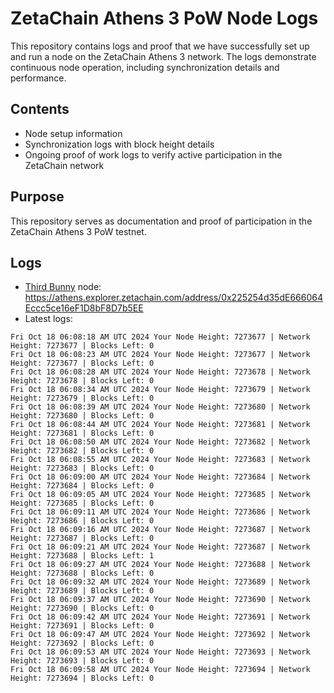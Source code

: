 # ZetaChain Athens 3 PoW Node Logs
This repository contains logs and proof that we have successfully set up and run a node on the ZetaChain Athens 3 network. The logs demonstrate continuous node operation, including synchronization details and performance.

## Contents
- Node setup information
- Synchronization logs with block height details
- Ongoing proof of work logs to verify active participation in the ZetaChain network

## Purpose
This repository serves as documentation and proof of participation in the ZetaChain Athens 3 PoW testnet.

## Logs

- [Third Bunny](https://thirdbunny.xyz/) node: https://athens.explorer.zetachain.com/address/0x225254d35dE666064Eccc5ce16eF1D8bF8D7b5EE
- Latest logs:
```
Fri Oct 18 06:08:18 AM UTC 2024 Your Node Height: 7273677 | Network Height: 7273677 | Blocks Left: 0
Fri Oct 18 06:08:23 AM UTC 2024 Your Node Height: 7273677 | Network Height: 7273677 | Blocks Left: 0
Fri Oct 18 06:08:28 AM UTC 2024 Your Node Height: 7273678 | Network Height: 7273678 | Blocks Left: 0
Fri Oct 18 06:08:34 AM UTC 2024 Your Node Height: 7273679 | Network Height: 7273679 | Blocks Left: 0
Fri Oct 18 06:08:39 AM UTC 2024 Your Node Height: 7273680 | Network Height: 7273680 | Blocks Left: 0
Fri Oct 18 06:08:44 AM UTC 2024 Your Node Height: 7273681 | Network Height: 7273681 | Blocks Left: 0
Fri Oct 18 06:08:50 AM UTC 2024 Your Node Height: 7273682 | Network Height: 7273682 | Blocks Left: 0
Fri Oct 18 06:08:55 AM UTC 2024 Your Node Height: 7273683 | Network Height: 7273683 | Blocks Left: 0
Fri Oct 18 06:09:00 AM UTC 2024 Your Node Height: 7273684 | Network Height: 7273684 | Blocks Left: 0
Fri Oct 18 06:09:05 AM UTC 2024 Your Node Height: 7273685 | Network Height: 7273685 | Blocks Left: 0
Fri Oct 18 06:09:11 AM UTC 2024 Your Node Height: 7273686 | Network Height: 7273686 | Blocks Left: 0
Fri Oct 18 06:09:16 AM UTC 2024 Your Node Height: 7273687 | Network Height: 7273687 | Blocks Left: 0
Fri Oct 18 06:09:21 AM UTC 2024 Your Node Height: 7273687 | Network Height: 7273688 | Blocks Left: 1
Fri Oct 18 06:09:27 AM UTC 2024 Your Node Height: 7273688 | Network Height: 7273688 | Blocks Left: 0
Fri Oct 18 06:09:32 AM UTC 2024 Your Node Height: 7273689 | Network Height: 7273689 | Blocks Left: 0
Fri Oct 18 06:09:37 AM UTC 2024 Your Node Height: 7273690 | Network Height: 7273690 | Blocks Left: 0
Fri Oct 18 06:09:42 AM UTC 2024 Your Node Height: 7273691 | Network Height: 7273691 | Blocks Left: 0
Fri Oct 18 06:09:47 AM UTC 2024 Your Node Height: 7273692 | Network Height: 7273692 | Blocks Left: 0
Fri Oct 18 06:09:53 AM UTC 2024 Your Node Height: 7273693 | Network Height: 7273693 | Blocks Left: 0
Fri Oct 18 06:09:58 AM UTC 2024 Your Node Height: 7273694 | Network Height: 7273694 | Blocks Left: 0
```
